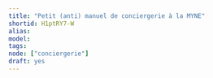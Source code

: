 ```yaml
---
title: "Petit (anti) manuel de conciergerie à la MYNE"
shortid: H1ptRY7-W
alias:
model:
tags:
node: ["conciergerie"]
draft: yes
---
```

